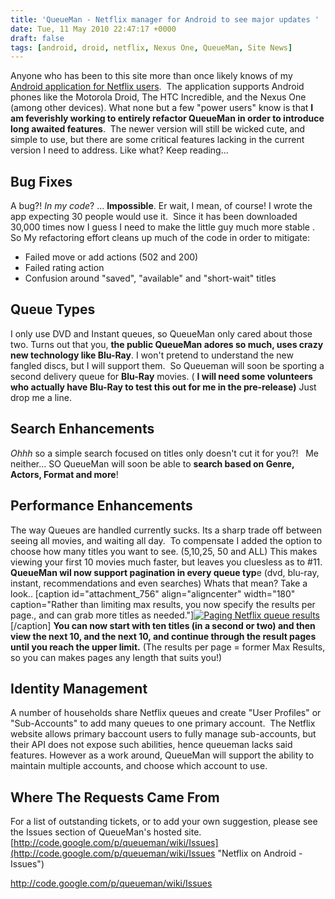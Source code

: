 ```yaml
---
title: 'QueueMan - Netflix manager for Android to see major updates '
date: Tue, 11 May 2010 22:47:17 +0000
draft: false
tags: [android, droid, netflix, Nexus One, QueueMan, Site News]
---
```


Anyone who has been to this site more than once likely knows of my [Android application for Netflix users](https://blog.edwardawebb.com/site-news/netflix-queue-manager-android-phones "Netflix on Android").  The application supports Android phones like the Motorola Droid, The HTC Incredible, and the Nexus One (among other devices). What none but a few "power users" know is that **I am feverishly working to entirely refactor QueueMan in order to introduce long awaited features**.  The newer version will still be wicked cute, and simple to use, but there are some critical features lacking in the current version I need to address. Like what? Keep reading...

Bug Fixes
---------

A bug?! _In my code_? ... **Impossible**. Er wait, I mean, of course! I wrote the app expecting 30 people would use it.  Since it has been downloaded 30,000 times now I guess I need to make the little guy much more stable .  So My refactoring effort cleans up much of the code in order to mitigate:

*   Failed move or add actions (502 and 200)
*   Failed rating action
*   Confusion around "saved", "available" and "short-wait" titles

Queue Types
-----------

I only use DVD and Instant queues, so QueueMan only cared about those two. Turns out that you, **the public QueueMan adores so much, uses crazy new technology like Blu-Ray**. I won't pretend to understand the new fangled discs, but I will support them.  So Queueman will soon be sporting a second delivery queue for **Blu-Ray** movies. ( **I will need some volunteers who actually have Blu-Ray to test this out for me in the pre-release)** Just drop me a line.

Search Enhancements
-------------------

_Ohhh_ so a simple search focused on titles only doesn't cut it for you?!   Me neither... SO QueueMan will soon be able to **search based on Genre, Actors, Format and more**!

Performance Enhancements
------------------------

The way Queues are handled currently sucks. Its a sharp trade off between seeing all movies, and waiting all day.  To compensate I added the option to choose how many titles you want to see. (5,10,25, 50 and ALL) This makes viewing your first 10 movies much faster, but leaves you cluesless as to #11. **QueueMan wil now support pagination in every queue typ**e (dvd, blu-ray, instant, recommendations and even searches) Whats that mean? Take a look.. \[caption id="attachment_756" align="aligncenter" width="180" caption="Rather than limiting max results, you now specify the results per page., and can grab more titles as needed."\][![](https://blog.edwardawebb.com/wp-content/uploads/2010/05/paging10-180x300.png "Paging Netflix queue results ")](https://blog.edwardawebb.com/wp-content/uploads/2010/05/paging10.png)\[/caption\] **You can now start with ten titles (in a second or two) and then view the next 10, and the next 10, and continue through the result pages until you reach the upper limit.** (The results per page = former Max Results, so you can makes pages any length that suits you!)

Identity Management
-------------------

A number of households share Netflix queues and create "User Profiles" or "Sub-Accounts" to add many queues to one primary account.  The Netflix website allows primary baccount users to fully manage sub-accounts, but their API does not expose such abilities, hence queueman lacks said features. However as a work around, QueueMan will support the ability to maintain multiple accounts, and choose which account to use.

Where The Requests Came From
----------------------------

For a list of outstanding tickets, or to add your own suggestion, please see the Issues section of QueueMan's hosted site. [http://code.google.com/p/queueman/wiki/Issues](http://code.google.com/p/queueman/wiki/Issues "Netflix on Android - Issues")

http://code.google.com/p/queueman/wiki/Issues